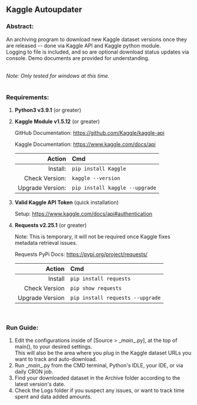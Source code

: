 ## Kaggle Autoupdater


### Abstract:

An archiving program to download new Kaggle dataset versions
once they are released -- done via Kaggle API and Kaggle python module. <br>Logging to file is included, and so are optional download status updates via console. Demo documents are provided for understanding.
<br><br>

_Note: Only tested for windows at this time._
<br><br>
### Requirements:

1. **Python3 v3.9.1** (or greater) 

2. **Kaggle Module v1.5.12** (or greater) 

    GitHub Documentation: https://github.com/Kaggle/kaggle-api

    Kaggle Documentation: https://www.kaggle.com/docs/api

    Action | Cmd 
    -------:|:--------
    Install:| ```pip install Kaggle```
    Check Version:| ```kaggle --version```
    Upgrade Version: | ```pip install kaggle --upgrade```

3. **Valid Kaggle API Token** (quick installation)

    Setup: https://www.kaggle.com/docs/api#authentication


4. **Requests v2.25.1** (or greater)

    Note: This is temporary, it will not be required
    once Kaggle fixes metadata retrieval issues. 

    Requests PyPi Docs: https://pypi.org/project/requests/

    Action | Cmd 
    -------:|:--------
    Install|```pip install requests```
    Check Version|```pip show requests```
    Upgrade Version|```pip install requests --upgrade```

<br>

### Run Guide:
1) Edit the configurations inside of [Source > \__main__.py], at the top of main(), 
to your desired settings. <br>This will also be the area where you plug in the Kaggle 
dataset URLs you want to track and auto-download.
2) Run \__main__.py from the CMD terminal, Python's IDLE, your IDE, or via daily CRON job.
3) Find your downloaded dataset in the Archive folder according to the latest version's date.
4) Check the Logs folder if you suspect any issues, or want to track time spent and data added amounts.